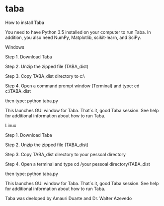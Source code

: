 # taba

How to install Taba

You need to have Python 3.5 installed on your computer to run Taba. In addition, you also need NumPy, Matplotlib, scikit-learn, and SciPy. 

Windows

Step 1. Download Taba 

Step 2. Unzip the zipped file (TABA_dist) 

Step 3. Copy TABA_dist directory to c:\ 

Step 4. Open a command prompt window (Terminal) and type: cd c:\TABA_dist

then type: python taba.py

This launches GUI window for Taba. That´s it, good Taba session. See help for additional information about how to run Taba.

Linux

Step 1. Download Taba 

Step 2. Unzip the zipped file (TABA_dist) 

Step 3. Copy TABA_dist directory to your pessoal directory

Step 4. Open a terminal and type cd /your pessoal directory/TABA_dist

then type: python taba.py

This launches GUI window for Taba. That´s it, good Taba session. See help for additional information about how to run Taba.


Taba was deeloped by Amauri Duarte and Dr. Walter Azevedo
